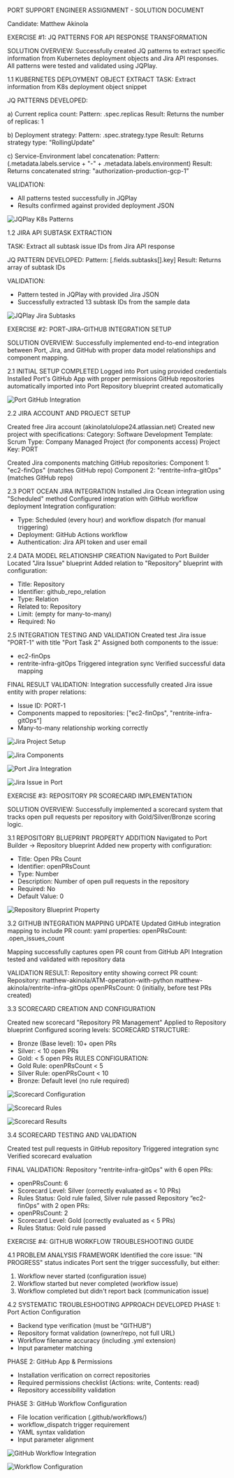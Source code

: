 PORT SUPPORT ENGINEER ASSIGNMENT - SOLUTION DOCUMENT

Candidate: Matthew Akinola


EXERCISE #1: JQ PATTERNS FOR API RESPONSE TRANSFORMATION


SOLUTION OVERVIEW:
Successfully created JQ patterns to extract specific information from Kubernetes deployment objects and Jira API responses. All patterns were tested and validated using JQPlay.

1.1 KUBERNETES DEPLOYMENT OBJECT EXTRACT
TASK: Extract information from K8s deployment object snippet

JQ PATTERNS DEVELOPED:

a) Current replica count:
   Pattern: .spec.replicas
   Result: Returns the number of replicas: 1

b) Deployment strategy:
   Pattern: .spec.strategy.type
   Result: Returns strategy type: "RollingUpdate"

c) Service-Environment label concatenation:
   Pattern: (.metadata.labels.service + "-" + .metadata.labels.environment)
   Result: Returns concatenated string: "authorization-production-gcp-1”

VALIDATION:
- All patterns tested successfully in JQPlay
- Results confirmed against provided deployment JSON

![JQPlay K8s Patterns](screenshots/jq-deployment.png)






1.2 JIRA API SUBTASK EXTRACTION

TASK: Extract all subtask issue IDs from Jira API response

JQ PATTERN DEVELOPED:
Pattern: [.fields.subtasks[].key]
Result: Returns array of subtask IDs

VALIDATION:
- Pattern tested in JQPlay with provided Jira JSON
- Successfully extracted 13 subtask IDs from the sample data

![JQPlay Jira Subtasks](screenshots/jq-jira.png)





EXERCISE #2: PORT-JIRA-GITHUB INTEGRATION SETUP

SOLUTION OVERVIEW:
Successfully implemented end-to-end integration between Port, Jira, and GitHub with proper data model relationships and component mapping.

2.1 INITIAL SETUP COMPLETED
 Logged into Port using provided credentials
Installed Port's GitHub App with proper permissions
GitHub repositories automatically imported into Port
Repository blueprint created automatically

![Port GitHub Integration](screenshots/catalog-github.png)



2.2 JIRA ACCOUNT AND PROJECT SETUP

Created free Jira account (akinolatolulope24.atlassian.net)
 Created new project with specifications:
  Category: Software Development
  Template: Scrum
  Type: Company Managed Project (for components access)
  Project Key: PORT

 Created Jira components matching GitHub repositories:
Component 1: "ec2-finOps" (matches GitHub repo)
Component 2: "rentrite-infra-gitOps" (matches GitHub repo)




2.3 PORT OCEAN JIRA INTEGRATION
Installed Jira Ocean integration using "Scheduled" method
Configured integration with GitHub workflow deployment
Integration configuration:
  - Type: Scheduled (every hour) and workflow dispatch (for manual triggering)
  - Deployment: GitHub Actions workflow
  - Authentication: Jira API token and user email




2.4 DATA MODEL RELATIONSHIP CREATION
Navigated to Port Builder
Located "Jira Issue" blueprint
Added relation to "Repository" blueprint with configuration:
  - Title: Repository
  - Identifier: github_repo_relation
  - Type: Relation
  - Related to: Repository
  - Limit: (empty for many-to-many)
  - Required: No



2.5 INTEGRATION TESTING AND VALIDATION
Created test Jira issue "PORT-1" with title "Port Task 2"
Assigned both components to the issue:
  - ec2-finOps
  - rentrite-infra-gitOps
Triggered integration sync
Verified successful data mapping

FINAL RESULT VALIDATION:
Integration successfully created Jira issue entity with proper relations:
- Issue ID: PORT-1
- Components mapped to repositories: ["ec2-finOps", "rentrite-infra-gitOps"]
- Many-to-many relationship working correctly

![Jira Project Setup](screenshots/jira-project.png)

![Jira Components](screenshots/jira-project-component.png)

![Port Jira Integration](screenshots/port-jira-int.png)

![Jira Issue in Port](screenshots/port-jira-issue.png)





EXERCISE #3: REPOSITORY PR SCORECARD IMPLEMENTATION

SOLUTION OVERVIEW:
Successfully implemented a scorecard system that tracks open pull requests per repository with Gold/Silver/Bronze scoring logic.

3.1 REPOSITORY BLUEPRINT PROPERTY ADDITION
Navigated to Port Builder → Repository blueprint
Added new property with configuration:
  - Title: Open PRs Count
  - Identifier: openPRsCount
  - Type: Number
  - Description: Number of open pull requests in the repository
  - Required: No
  - Default Value: 0

![Repository Blueprint Property](screenshots/operPRCount.png)


3.2 GITHUB INTEGRATION MAPPING UPDATE
Updated GitHub integration mapping to include PR count:
yaml
properties:
  openPRsCount: .open_issues_count


Mapping successfully captures open PR count from GitHub API
Integration tested and validated with repository data

VALIDATION RESULT:
Repository entity showing correct PR count:
Repository: 
matthew-akinola/ATM-operation-with-python
matthew-akinola/rentrite-infra-gitOps
openPRsCount: 0 (initially, before test PRs created)



3.3 SCORECARD CREATION AND CONFIGURATION

Created new scorecard "Repository PR Management"
Applied to Repository blueprint
Configured scoring levels:
   SCORECARD STRUCTURE:
- Bronze (Base level): 10+ open PRs
- Silver: < 10 open PRs  
- Gold: < 5 open PRs
   RULES CONFIGURATION:
- Gold Rule: openPRsCount < 5
- Silver Rule: openPRsCount < 10
- Bronze: Default level (no rule required)

![Scorecard Configuration](screenshots/port-scorecard.png)

![Scorecard Rules](screenshots/port-scorecard-2.png)

![Scorecard Results](screenshots/port-scorecard-3.png)



3.4 SCORECARD TESTING AND VALIDATION

Created test pull requests in GitHub repository
Triggered integration sync
Verified scorecard evaluation

FINAL VALIDATION:
Repository "rentrite-infra-gitOps" with 6 open PRs:
- openPRsCount: 6
- Scorecard Level: Silver (correctly evaluated as < 10 PRs)
- Rules Status: Gold rule failed, Silver rule passed
Repository “ec2-finOps” with 2 open PRs:
 - openPRsCount: 2
- Scorecard Level: Gold (correctly evaluated as < 5 PRs)
- Rules Status: Gold rule passed











EXERCISE #4: GITHUB WORKFLOW TROUBLESHOOTING GUIDE

4.1 PROBLEM ANALYSIS FRAMEWORK
Identified the core issue: "IN PROGRESS" status indicates Port sent the trigger successfully, but either:
1. Workflow never started (configuration issue)
2. Workflow started but never completed (workflow issue)  
3. Workflow completed but didn't report back (communication issue)

4.2 SYSTEMATIC TROUBLESHOOTING APPROACH DEVELOPED
PHASE 1: Port Action Configuration
- Backend type verification (must be "GITHUB")
- Repository format validation (owner/repo, not full URL)
- Workflow filename accuracy (including .yml extension)
- Input parameter matching

PHASE 2: GitHub App & Permissions
- Installation verification on correct repositories
- Required permissions checklist (Actions: write, Contents: read)
- Repository accessibility validation

PHASE 3: GitHub Workflow Configuration  
- File location verification (.github/workflows/)
- workflow_dispatch trigger requirement
- YAML syntax validation
- Input parameter alignment

![GitHub Workflow Integration](screenshots/jira-git-workflow.png)

![Workflow Configuration](screenshots/jira-git-workflow2.png)


